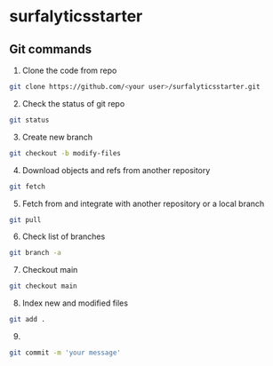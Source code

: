 # surfalyticsstarter

## Git commands

1. Clone the code from repo

```bash
git clone https://github.com/<your user>/surfalyticsstarter.git
```

2. Check the status of git repo
```bash
git status
```

3. Create new branch
```bash
git checkout -b modify-files
```

4. Download objects and refs from another repository
```bash
git fetch
```

5. Fetch from and integrate with another repository or a local branch
```bash
git pull
```

6. Check list of branches
```bash
git branch -a
```

7. Checkout main
```bash
git checkout main
```

8. Index new and modified files
```bash
git add .
```

9.
```bash
git commit -m 'your message'